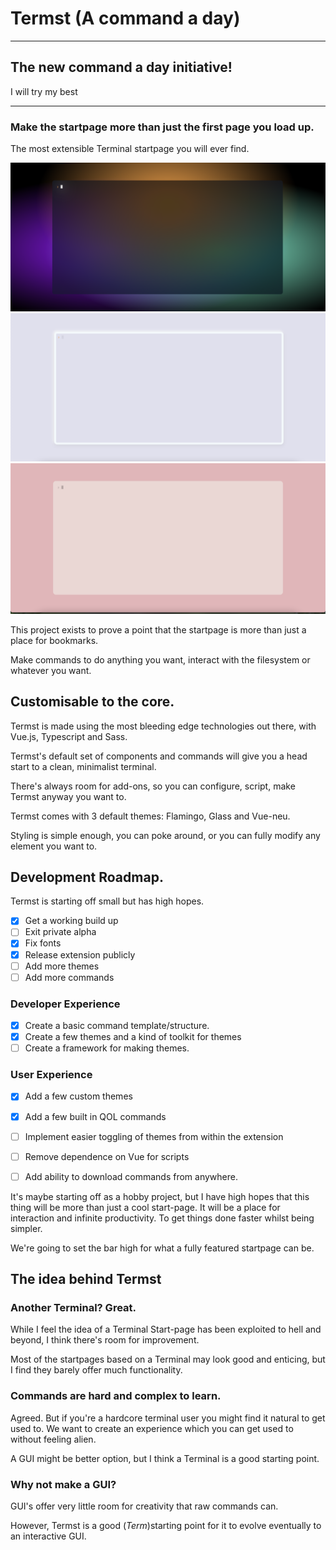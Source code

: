# Termst (A command a day)

---

## The new command a day initiative!

I will try my best


---
### Make the startpage more than just the first page you load up.

The most extensible Terminal startpage you will ever find.

![vue-glass](./screenshots/vue-glass.png)
![vue-neu](./screenshots/vue-neu.png)
![vue-flamingo](./screenshots/vue-flamingo.png)

This project exists to prove a point that the startpage is more than just a place for bookmarks.

Make commands to do anything you want, interact with the filesystem or whatever you want.

## Customisable to the core.

Termst is made using the most bleeding edge technologies out there, with Vue.js, Typescript and Sass.

Termst's default set of components and commands will give you a head start to a clean, minimalist terminal.

There's always room for add-ons, so you can configure, script, make Termst anyway you want to.

Termst comes with 3 default themes: 
Flamingo, Glass and Vue-neu.

Styling is simple enough, you can poke around, or you can fully modify any element you want to.

## Development Roadmap.

Termst is starting off small but has high hopes.

- [X] Get a working build up
- [ ] Exit private alpha 
- [X] Fix fonts
- [X] Release extension publicly
- [ ] Add more themes
- [ ] Add more commands

### Developer Experience
- [X] Create a basic command template/structure.
- [X] Create a few themes and a kind of toolkit for themes
- [ ] Create a framework for making themes.

### User Experience
- [X] Add a few custom themes
- [X] Add a few built in QOL commands
- [ ] Implement easier toggling of themes from within the extension
- [ ] Remove dependence on Vue for scripts
- [ ] Add ability to download commands from anywhere.


It's maybe starting off as a hobby project, but I have high hopes that this thing will be more than just a cool start-page. It will be a place for interaction and infinite productivity. To get things done faster whilst being simpler. 

We're going to set the bar high for what a fully featured startpage can be.

## The idea behind Termst

### Another Terminal? Great.

While I feel the idea of a Terminal Start-page has been exploited to hell and beyond, I think there's room for improvement. 

Most of the startpages based on a Terminal may look good and enticing, but I find they barely offer much functionality.

### Commands are hard and complex to learn.

Agreed. But if you're a hardcore terminal user you might find it natural to get used to. We want to create an experience which you can get used to without feeling alien.

A GUI might be better option, but I think a Terminal is a good starting point.

### Why not make a GUI?

GUI's offer very little room for creativity that raw commands can.

However, Termst is a good (*Term*)starting point for it to evolve eventually to an interactive GUI.



